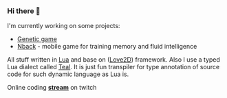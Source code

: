 ### Hi there 👋

<!--
**nagolove/nagolove** is a ✨ _special_ ✨ repository because its `README.md` (this file) appears on your GitHub profile.

Here are some ideas to get you started:

- 🔭 I’m currently working on ...
- 🌱 I’m currently learning ...
- 👯 I’m looking to collaborate on ...
- 🤔 I’m looking for help with ...
- 💬 Ask me about ...
- 📫 How to reach me: ...
- 😄 Pronouns: ...
- ⚡ Fun fact: ...
-->

I'm currently working on some projects:
  * [Genetic game](https://github.com/nagolove/automato)
  * [Nback](https://github.com/nagolove/nback2) - mobile game for training memory and fluid intelligence
 
 All stuff written in [Lua](https://www.lua.org/) and base on ([Love2D](https://love2d.org/)) framework. 
 Also I use a typed Lua dialect called [Teal](https://github.com/teal-language/tl). It is just fun transpiler for type annotation of source code for such dynamic language as Lua is.

Online coding **[stream](https://www.twitch.tv/228hooligan)** on twitch
